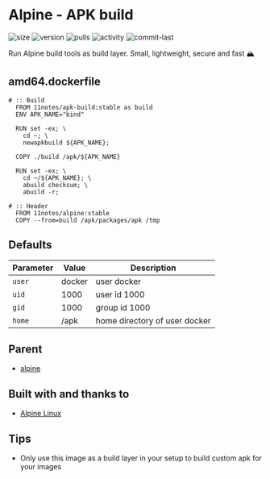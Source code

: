 # Alpine - APK build
![size](https://img.shields.io/docker/image-size/11notes/apk-build/3.18?color=0eb305) ![version](https://img.shields.io/docker/v/11notes/apk-build?color=eb7a09) ![pulls](https://img.shields.io/docker/pulls/11notes/apk-build?color=2b75d6) ![activity](https://img.shields.io/github/commit-activity/m/11notes/docker-apk-build?color=c91cb8) ![commit-last](https://img.shields.io/github/last-commit/11notes/docker-apk-build?color=c91cb8)

Run Alpine build tools as build layer. Small, lightweight, secure and fast 🏔️

## amd64.dockerfile
```shell
# :: Build
  FROM 11notes/apk-build:stable as build
  ENV APK_NAME="bind"

  RUN set -ex; \
    cd ~; \
    newapkbuild ${APK_NAME};

  COPY ./build /apk/${APK_NAME}

  RUN set -ex; \
    cd ~/${APK_NAME}; \
    abuild checksum; \
    abuild -r;

# :: Header
  FROM 11notes/alpine:stable
  COPY --from=build /apk/packages/apk /tmp
```

## Defaults
| Parameter | Value | Description |
| --- | --- | --- |
| `user` | docker | user docker |
| `uid` | 1000 | user id 1000 |
| `gid` | 1000 | group id 1000 |
| `home` | /apk | home directory of user docker |

## Parent
* [alpine](https://hub.docker.com/_/alpine)

## Built with and thanks to
* [Alpine Linux](https://alpinelinux.org)

## Tips
* Only use this image as a build layer in your setup to build custom apk for your images